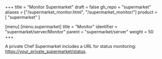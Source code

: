+++
title = "Monitor Supermarket"
draft = false
gh_repo = "supermarket"
aliases = ["/supermarket_monitor.html", "/supermarket_monitor/"]
product = [ "supermarket" ]

[menu]
  [menu.supermarket]
    title = "Monitor"
    identifier = "supermarket/server/Monitor"
    parent = "supermarket/server"
    weight = 50
+++

A private Chef Supermarket includes a URL for status monitoring:
<https://your_private_supermarket/status>.
